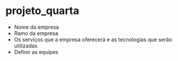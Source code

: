 # projeto_quarta
- Nome da empresa
- Ramo da empresa
- Os serviços que a empresa oferecerá e as tecnologias que serão utilizadas.
- Definir as equipes
